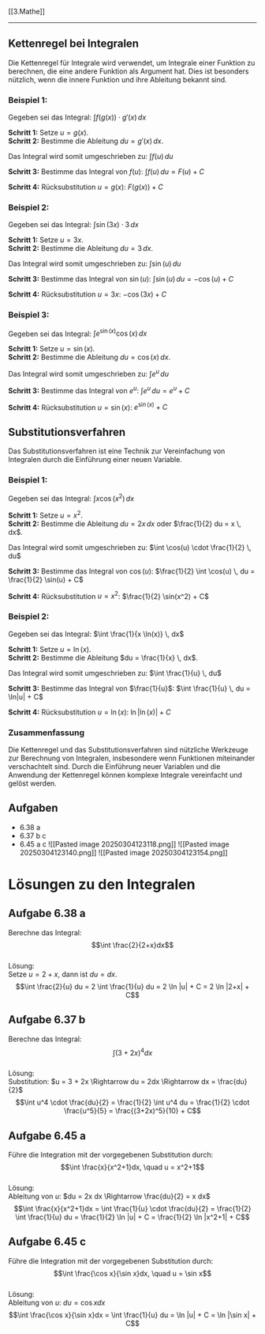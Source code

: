 [[3.Mathe]]
___
## Kettenregel bei Integralen

Die Kettenregel für Integrale wird verwendet, um Integrale einer Funktion zu berechnen, die eine andere Funktion als Argument hat. Dies ist besonders nützlich, wenn die innere Funktion und ihre Ableitung bekannt sind.

### Beispiel 1: 

Gegeben sei das Integral:
$\int f(g(x)) \cdot g'(x) \, dx$

**Schritt 1:** Setze $u = g(x)$.  
**Schritt 2:** Bestimme die Ableitung $du = g'(x) \, dx$. 

Das Integral wird somit umgeschrieben zu:
$\int f(u) \, du$

**Schritt 3:** Bestimme das Integral von $f(u)$:
$\int f(u) \, du = F(u) + C$

**Schritt 4:** Rücksubstitution $u = g(x)$:
$F(g(x)) + C$

### Beispiel 2:

Gegeben sei das Integral:
$\int \sin(3x) \cdot 3 \, dx$

**Schritt 1:** Setze $u = 3x$.  
**Schritt 2:** Bestimme die Ableitung $du = 3 \, dx$. 

Das Integral wird somit umgeschrieben zu:
$\int \sin(u) \, du$

**Schritt 3:** Bestimme das Integral von $\sin(u)$:
$\int \sin(u) \, du = -\cos(u) + C$

**Schritt 4:** Rücksubstitution $u = 3x$:
$-\cos(3x) + C$

### Beispiel 3:

Gegeben sei das Integral:
$\int e^{\sin(x)} \cos(x) \, dx$

**Schritt 1:** Setze $u = \sin(x)$.  
**Schritt 2:** Bestimme die Ableitung $du = \cos(x) \, dx$. 

Das Integral wird somit umgeschrieben zu:
$\int e^u \, du$

**Schritt 3:** Bestimme das Integral von $e^u$:
$\int e^u \, du = e^u + C$

**Schritt 4:** Rücksubstitution $u = \sin(x)$:
$e^{\sin(x)} + C$

## Substitutionsverfahren

Das Substitutionsverfahren ist eine Technik zur Vereinfachung von Integralen durch die Einführung einer neuen Variable.

### Beispiel 1:

Gegeben sei das Integral:
$\int x \cos(x^2) \, dx$

**Schritt 1:** Setze $u = x^2$.  
**Schritt 2:** Bestimme die Ableitung $du = 2x \, dx$ oder $\frac{1}{2} du = x \, dx$. 

Das Integral wird somit umgeschrieben zu:
$\int \cos(u) \cdot \frac{1}{2} \, du$

**Schritt 3:** Bestimme das Integral von $\cos(u)$:
$\frac{1}{2} \int \cos(u) \, du = \frac{1}{2} \sin(u) + C$

**Schritt 4:** Rücksubstitution $u = x^2$:
$\frac{1}{2} \sin(x^2) + C$

### Beispiel 2:

Gegeben sei das Integral:
$\int \frac{1}{x \ln(x)} \, dx$

**Schritt 1:** Setze $u = \ln(x)$.  
**Schritt 2:** Bestimme die Ableitung $du = \frac{1}{x} \, dx$. 

Das Integral wird somit umgeschrieben zu:
$\int \frac{1}{u} \, du$

**Schritt 3:** Bestimme das Integral von $\frac{1}{u}$:
$\int \frac{1}{u} \, du = \ln|u| + C$

**Schritt 4:** Rücksubstitution $u = \ln(x)$:
$\ln|\ln(x)| + C$

### Zusammenfassung

Die Kettenregel und das Substitutionsverfahren sind nützliche Werkzeuge zur Berechnung von Integralen, insbesondere wenn Funktionen miteinander verschachtelt sind. Durch die Einführung neuer Variablen und die Anwendung der Kettenregel können komplexe Integrale vereinfacht und gelöst werden.

## Aufgaben
- 6.38 a
- 6.37 b c
- 6.45 a c
![[Pasted image 20250304123118.png]]
![[Pasted image 20250304123140.png]]
![[Pasted image 20250304123154.png]]
# Lösungen zu den Integralen

## Aufgabe 6.38 a
Berechne das Integral:  
$$\int \frac{2}{2+x}dx$$  
Lösung:  
Setze $u = 2 + x$, dann ist $du = dx$.  
$$\int \frac{2}{u} du = 2 \int \frac{1}{u} du = 2 \ln |u| + C = 2 \ln |2+x| + C$$  

## Aufgabe 6.37 b
Berechne das Integral:  
$$\int (3+2x)^4dx$$  
Lösung:  
Substitution: $u = 3 + 2x \Rightarrow du = 2dx \Rightarrow dx = \frac{du}{2}$  
$$\int u^4 \cdot \frac{du}{2} = \frac{1}{2} \int u^4 du = \frac{1}{2} \cdot \frac{u^5}{5} = \frac{(3+2x)^5}{10} + C$$  

## Aufgabe 6.45 a
Führe die Integration mit der vorgegebenen Substitution durch:  
$$\int \frac{x}{x^2+1}dx, \quad u = x^2+1$$  
Lösung:  
Ableitung von $u$: $du = 2x dx \Rightarrow \frac{du}{2} = x dx$  
$$\int \frac{x}{x^2+1}dx = \int \frac{1}{u} \cdot \frac{du}{2} = \frac{1}{2} \int \frac{1}{u} du = \frac{1}{2} \ln |u| + C = \frac{1}{2} \ln |x^2+1| + C$$  

## Aufgabe 6.45 c
Führe die Integration mit der vorgegebenen Substitution durch:  
$$\int \frac{\cos x}{\sin x}dx, \quad u = \sin x$$  
Lösung:  
Ableitung von $u$: $du = \cos x dx$  
$$\int \frac{\cos x}{\sin x}dx = \int \frac{1}{u} du = \ln |u| + C = \ln |\sin x| + C$$  

